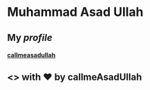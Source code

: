 
# Muhammad Asad Ullah

## My ***profile***

#### [callmeasadullah](http://callmeasadullah.github.io)

## <> with ❤ by callmeAsadUllah
